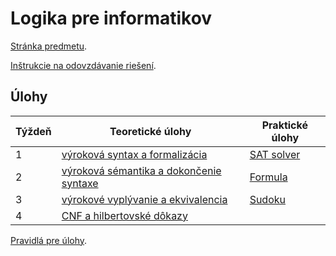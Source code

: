 Logika pre informatikov
========================

[Stránka predmetu](https://dai.fmph.uniba.sk/w/Course:Mathematics_4/sk).

[Inštrukcie na odovzdávanie riešení](docs/odovzdavanie.md).

Úlohy
-----

| Týždeň | Teoretické úlohy | Praktické úlohy |
|--------|------------------|-----------------|
|    1   | [výroková syntax a formalizácia](teoreticke/tu01.pdf) | [SAT solver](prakticke/pu01) |
|    2   | [výroková sémantika a dokončenie syntaxe](teoreticke/tu02.pdf) | [Formula](prakticke/pu02) |
|    3   | [výrokové vyplývanie a ekvivalencia](teoreticke/tu03.pdf) | [Sudoku](prakticke/pu03) |
|    4   | [CNF a hilbertovské dôkazy](teoreticke/tu04.pdf) | |

[Pravidlá pre úlohy](http://dai.fmph.uniba.sk/w/Course:Mathematics_4/sk#pravidla-uloh).

